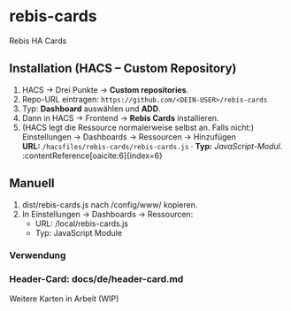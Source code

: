 # rebis-cards
Rebis HA Cards

## Installation (HACS – Custom Repository)
1. HACS → Drei Punkte → **Custom repositories**.
2. Repo-URL eintragen: `https://github.com/<DEIN-USER>/rebis-cards`
3. Typ: **Dashboard** auswählen und **ADD**.  
4. Dann in HACS → Frontend → **Rebis Cards** installieren.
5. (HACS legt die Ressource normalerweise selbst an. Falls nicht:)
   Einstellungen → Dashboards → Ressourcen → Hinzufügen  
   **URL:** `/hacsfiles/rebis-cards/rebis-cards.js` · **Typ:** *JavaScript-Modul*. :contentReference[oaicite:6]{index=6}

## Manuell
1. dist/rebis-cards.js nach /config/www/ kopieren.
2. In Einstellungen → Dashboards → Ressourcen:
   - URL: /local/rebis-cards.js
   - Typ: JavaScript Module

### Verwendung

### Header-Card: docs/de/header-card.md

Weitere Karten in Arbeit (WIP)

